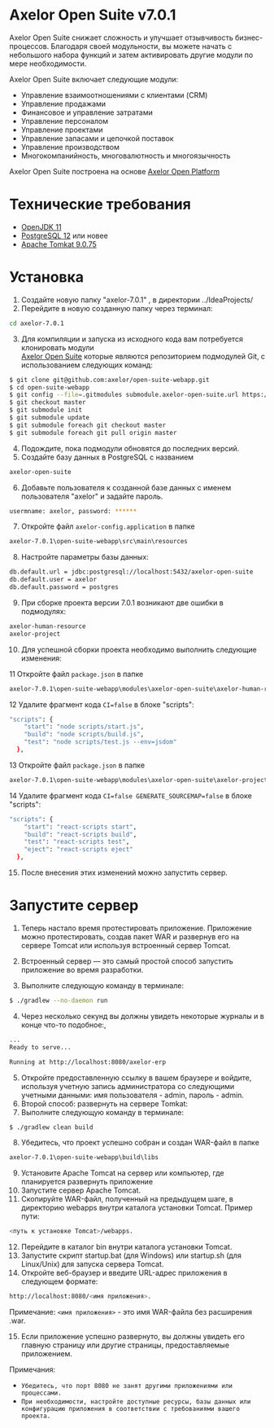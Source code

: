 Axelor Open Suite v7.0.1
================================

Axelor Open Suite снижает сложность и улучшает отзывчивость бизнес-процессов. Благодаря своей модульности, вы можете начать с небольшого набора функций и затем активировать другие модули по мере необходимости.

Axelor Open Suite включает следующие модули:

* Управление взаимоотношениями с клиентами (CRM)
* Управление продажами
* Финансовое и управление затратами
* Управление персоналом
* Управление проектами
* Управление запасами и цепочкой поставок
* Управление производством
* Многокомпанийность, многовалютность и многоязычность

Axelor Open Suite построена на основе [Axelor Open Platform](https://github.com/axelor/axelor-open-platform)

Технические требования
================================

* [OpenJDK 11](https://www.oracle.com/cis/java/technologies/javase/jdk11-archive-downloads.html)
* [PostgreSQL 12](https://www.enterprisedb.com/downloads/postgres-postgresql-downloads) или новее
* [Apache Tomkat 9.0.75](https://tomcat.apache.org/download-90.cgi)

Установка
================================
1. Создайте новую папку "axelor-7.0.1" , в директории ../IdeaProjects/
2. Перейдите в новую созданную папку через терминал:
```bash
cd axelor-7.0.1
```
3. Для компиляции и запуска из исходного кода вам потребуется клонировать модули  
[Axelor Open Suite](https://github.com/axelor/axelor-open-suite) которые являются репозиторием подмодулей Git, с использованием следующих команд:

```bash
$ git clone git@github.com:axelor/open-suite-webapp.git
$ cd open-suite-webapp
$ git config --file=.gitmodules submodule.axelor-open-suite.url https://github.com/axelor/axelor-open-suite.git
$ git checkout master
$ git submodule init
$ git submodule update
$ git submodule foreach git checkout master
$ git submodule foreach git pull origin master
```
4. Подождите, пока подмодули обновятся до последних версий.
5. Создайте базу данных в PostgreSQL с названием 
```bash
axelor-open-suite
```
6. Добавьте пользователя к созданной базе данных с именем пользователя "axelor" и задайте пароль. 
```bash
usermname: axelor, password: ****** 
```
7. Откройте файл `axelor-config.application`  в папке
```bash
axelor-7.0.1\open-suite-webapp\src\main\resources
```
8. Настройте параметры базы данных:
```bash
db.default.url = jdbc:postgresql://localhost:5432/axelor-open-suite
db.default.user = axelor
db.default.password = postgres
```
9. При сборке проекта версии 7.0.1 возникают две ошибки в подмодулях:
```bash
axelor-human-resource
axelor-project
```
10. Для успешной сборки проекта необходимо выполнить следующие изменения:

11 Откройте файл `package.json` в папке
```bash
axelor-7.0.1\open-suite-webapp\modules\axelor-open-suite\axelor-human-resource\src\main\axelor-react-timesheet
```
12 Удалите фрагмент кода `CI=false` в блоке "scripts":
```bash
"scripts": {
    "start": "node scripts/start.js",
    "build": "node scripts/build.js",
    "test": "node scripts/test.js --env=jsdom"
  },
```
13 Откройте файл `package.json` в папке
```bash
axelor-7.0.1\open-suite-webapp\modules\axelor-open-suite\axelor-project\src\main\task-editor
```
14 Удалите фрагмент кода `CI=false GENERATE_SOURCEMAP=false` в блоке "scripts":
```bash
"scripts": {
    "start": "react-scripts start",
    "build": "react-scripts build",
    "test": "react-scripts test",
    "eject": "react-scripts eject"
  },
```
15. После внесения этих изменений можно запустить сервер.

Запустите сервер
================================

1. Теперь настало время протестировать приложение. Приложение можно протестировать, 
создав пакет WAR и развернув его на сервере Tomcat или используя встроенный сервер Tomcat.

2. Встроенный сервер — это самый простой способ запустить приложение во время разработки.
3. Выполните следующую команду в терминале:
```bash
$ ./gradlew --no-daemon run
```
4. Через несколько секунд вы должны увидеть некоторые журналы и в конце что-то подобное:,
```bash
...
Ready to serve...

Running at http://localhost:8080/axelor-erp
```
5. Откройте предоставленную ссылку в вашем браузере и войдите, используя учетную запись 
администратора со следующими учетными данными: имя пользователя - admin, пароль - admin.
6. Второй способ: развернуть на сервере Tomkat:
7. Выполните следующую команду в терминале:
```bash
$ ./gradlew clean build
```
8. Убедитесь, что проект успешно собран и создан WAR-файл в папке
```bash
axelor-7.0.1\open-suite-webapp\build\libs
```
9. Установите Apache Tomcat на сервер или компьютер, где планируется развернуть приложение
10. Запустите сервер Apache Tomcat.
11. Скопируйте WAR-файл, полученный на предыдущем шаге, в директорию webapps внутри каталога установки Tomcat. Пример пути: 
```bash
<путь к установке Tomcat>/webapps.
```
12. Перейдите в каталог bin внутри каталога установки Tomcat.
13. Запустите скрипт startup.bat (для Windows) или startup.sh (для Linux/Unix) для запуска сервера Tomcat.
14. Откройте веб-браузер и введите URL-адрес приложения в следующем формате: 
```bash
http://localhost:8080/<имя приложения>.
```
Примечание: `<имя приложения>` - это имя WAR-файла без расширения .war.

15. Если приложение успешно развернуто, вы должны увидеть его главную страницу или другие страницы, предоставляемые приложением.

Примечания:
* `Убедитесь, что порт 8080 не занят другими приложениями или процессами.`
* `При необходимости, настройте доступные ресурсы, базы данных или конфигурацию приложения в соответствии с требованиями вашего проекта.`

